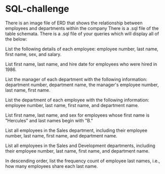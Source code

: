 # SQL-challenge

There is an image file of ERD that shows the relationship between employees and departments within the company
There is a .sql file of the table schemata.
There is a .sql file of your queries which will display all of the below:

   List the following details of each employee: employee number, last name, first name, sex, and salary.


   List first name, last name, and hire date for employees who were hired in 1986.


   List the manager of each department with the following information: department number, department name, the manager's employee number, last name, first name.


   List the department of each employee with the following information: employee number, last name, first name, and department name.


   List first name, last name, and sex for employees whose first name is "Hercules" and last names begin with "B."


   List all employees in the Sales department, including their employee number, last name, first name, and department name.


   List all employees in the Sales and Development departments, including their employee number, last name, first name, and department name.


   In descending order, list the frequency count of employee last names, i.e., how many employees share each last name.




 






